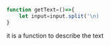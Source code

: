 ```javascript
function getText=()=>{
    let input=input.split('\n)
}
```

it is a function to describe the text
